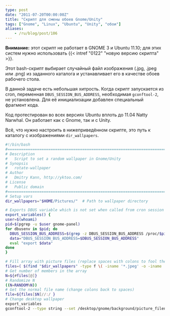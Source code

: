 ```yaml
---
type: post
date: "2011-07-20T00:00:00Z"
title: "Скрипт для смены обоев Gnome/Unity"
tags: ["Gnome", "Linux", "Ubuntu", "Unity", "обои"]
aliases:
    - /ru/blog/post/106
---
```


**Внимание:** этот скрипт не работает в GNOME 3 и Ubuntu 11.10; для этих систем нужно использовать {{< intref "0122" "новую версию скрипта" >}}.

Этот bash-скрипт выбирает случайный файл изображения (.jpg, .jpeg или .png) из заданного каталога и устанавливает его в качестве обоев рабочего стола.

<!--more-->

В данной задаче есть небольшая хитрость. Когда скрипт запускается из cron, переменная `DBUS_SESSION_BUS_ADDRESS`, необходимая `gconftool-2`, не установлена. Для её инициализации добавлен специальный фрагмент кода.

Код протестирован во всех версиях Ubuntu вплоть до 11.04 Natty Narwhal. Он работает как с Gnome, так и с Unity.

Всё, что нужно настроить в нижеприведённом скрипте, это путь к каталогу с изображениями `dir_wallpapers`.

```bash
#!/bin/bash
#================================================================================
# Description
#   Script to set a random wallpaper in Gnome/Unity
# Synopsis
#   rotate-wallpaper
# Author
#   Dmitry Kann, http://yktoo.com/
# License
#   Public domain
#================================================================================
# Setup vars
dir_wallpapers="$HOME/Pictures/"  # Path to wallpaper directory

# Exports DBUS variable which is not set when called from cron session
export_variables() {
user=$(whoami)
pid=$(pgrep -u $user gnome-panel)
for dbusenv in $pid; do
  DBUS_SESSION_BUS_ADDRESS=$(grep -z DBUS_SESSION_BUS_ADDRESS /proc/$pid/environ | sed -e 's/DBUS_SESSION_BUS_ADDRESS=//')
  data="DBUS_SESSION_BUS_ADDRESS=$DBUS_SESSION_BUS_ADDRESS"
  eval "export $data"
done
}

# Fill array with picture files (replace spaces with colons to fool the array)
files=( $(find "$dir_wallpapers" -type f \( -iname '*.jpeg' -o -iname '*.jpg' -o -iname '*.png' \) | sed s/' '/':'/g) )
# Get number of members in the array
N=${#files[@]}
# Randomize N
((N=RANDOM%N))
# Get the normal file name (change colons back to spaces)
file=${files[$N]//:/ }
# Change desktop wallpaper
export_variables
gconftool-2 --type string --set /desktop/gnome/background/picture_filename "$file"
```